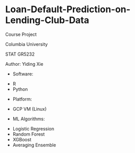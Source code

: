# Loan-Default-Prediction-on-Lending-Club-Data

Course Project

Columbia University

STAT GR5232

Author: Yiding Xie

- Software:
+ R
+ Python
- Platform:
+ GCP VM (Linux)
- ML Algorithms:
+ Logistic Regression
+ Random Forest
+ XGBoost
+ Averaging Ensemble

